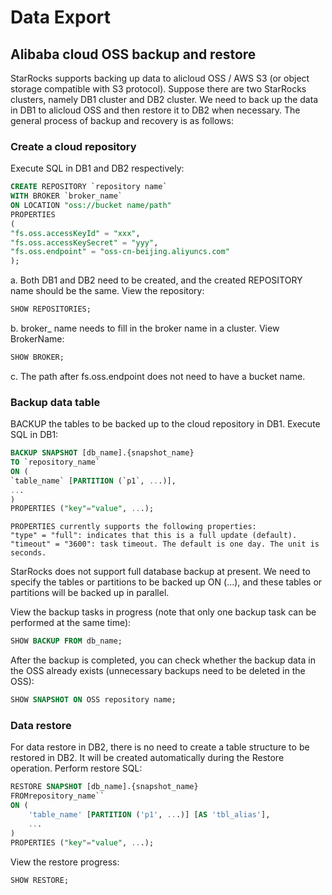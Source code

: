 # Data Export

## Alibaba cloud OSS backup and restore

StarRocks supports backing up data to alicloud OSS / AWS S3 (or object storage compatible with S3 protocol). Suppose there are two StarRocks clusters, namely DB1 cluster and DB2 cluster. We need to back up the data in DB1 to alicloud OSS and then restore it to DB2 when necessary. The general process of backup and recovery is as follows:

### Create a cloud repository

Execute SQL in DB1 and DB2 respectively:

```sql
CREATE REPOSITORY `repository name`
WITH BROKER `broker_name`
ON LOCATION "oss://bucket name/path"
PROPERTIES
(
"fs.oss.accessKeyId" = "xxx",
"fs.oss.accessKeySecret" = "yyy",
"fs.oss.endpoint" = "oss-cn-beijing.aliyuncs.com"
);
```

a. Both DB1 and DB2 need to be created, and the created REPOSITORY name should be the same. View the repository:

```sql
SHOW REPOSITORIES;
```

b. broker_ name needs to fill in the broker name in a cluster. View BrokerName:

```sql
SHOW BROKER;
```

c. The path after fs.oss.endpoint does not need to have a bucket name.

### Backup data table

BACKUP the tables to be backed up to the cloud repository in DB1. Execute SQL in DB1:

```sql
BACKUP SNAPSHOT [db_name].{snapshot_name}
TO `repository_name`
ON (
`table_name` [PARTITION (`p1`, ...)],
...
)
PROPERTIES ("key"="value", ...);
```

```plain text
PROPERTIES currently supports the following properties:
"type" = "full": indicates that this is a full update (default).
"timeout" = "3600": task timeout. The default is one day. The unit is seconds.
```

StarRocks does not support full database backup at present. We need to specify the tables or partitions to be backed up ON (...), and these tables or partitions will be backed up in parallel.

View the backup tasks in progress (note that only one backup task can be performed at the same time):

```sql
SHOW BACKUP FROM db_name;
```

After the backup is completed, you can check whether the backup data in the OSS already exists (unnecessary backups need to be deleted in the OSS):

```sql
SHOW SNAPSHOT ON OSS repository name; 
```

### Data restore

For data restore in DB2, there is no need to create a table structure to be restored in DB2. It will be created automatically during the Restore operation. Perform restore SQL:

```sql
RESTORE SNAPSHOT [db_name].{snapshot_name}
FROMrepository_name``
ON (
    'table_name' [PARTITION ('p1', ...)] [AS 'tbl_alias'],
    ...
)
PROPERTIES ("key"="value", ...);
```

View the restore progress:

```sql
SHOW RESTORE;
```
